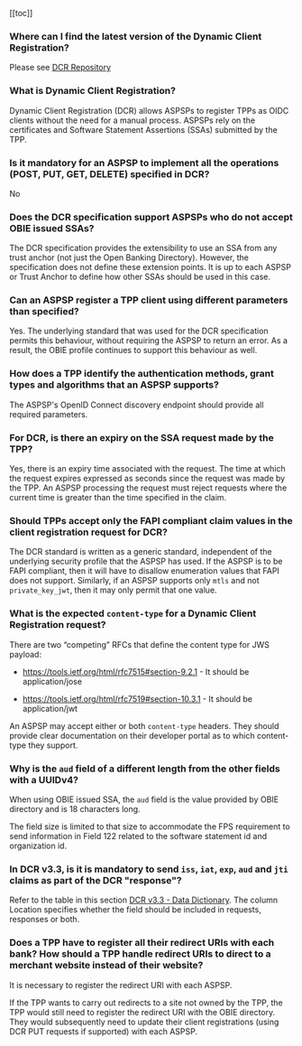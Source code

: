[[toc]]


### **Where can I find the latest version of the Dynamic Client Registration?**

Please see [DCR Repository](https://openbankinguk.github.io/dcr-docs-pub/)

### **What is Dynamic Client Registration?**

Dynamic Client Registration (DCR) allows ASPSPs to register TPPs as OIDC clients without the need for a manual process. ASPSPs rely on the certificates and Software Statement Assertions (SSAs) submitted by the TPP.

### **Is it mandatory for an ASPSP to implement all the operations (POST, PUT, GET, DELETE) specified in DCR?**

No

### **Does the DCR specification support ASPSPs who do not accept OBIE issued SSAs?**

The DCR specification provides the extensibility to use an SSA from any trust anchor (not just the Open Banking Directory). However, the specification does not define these extension points. It is up to each ASPSP or Trust Anchor to define how other SSAs should be used in this case.

### **Can an ASPSP register a TPP client using different parameters than specified?**

Yes. The underlying standard that was used for the DCR specification permits this behaviour, without requiring the ASPSP to return an error. As a result, the OBIE profile continues to support this behaviour as well.

### **How does a TPP identify the authentication methods, grant types and algorithms that an ASPSP supports?**

The ASPSP's OpenID Connect discovery endpoint should provide all required parameters.

### **For DCR, is there an expiry on the SSA request made by the TPP?**

Yes, there is an expiry time associated with the request. The time at which the request expires expressed as seconds since the request was made by the TPP. An ASPSP processing the request must reject requests where the current time is greater than the time specified in the claim.

### **Should TPPs accept only the FAPI compliant claim values in the client registration request for DCR?**

The DCR standard is written as a generic standard, independent of the underlying security profile that the ASPSP has used. If the ASPSP is to be FAPI compliant, then it will have to disallow enumeration values that FAPI does not support. Similarly, if an ASPSP supports only `mtls` and not `private_key_jwt`, then it may only permit that one value.

### **What is the expected `content-type` for a Dynamic Client Registration request?**

There are two “competing” RFCs that define the content type for JWS payload:

* https://tools.ietf.org/html/rfc7515#section-9.2.1 - It should be application/jose

* https://tools.ietf.org/html/rfc7519#section-10.3.1 - It should be application/jwt

An ASPSP may accept either or both `content-type` headers. They should provide clear documentation on their developer portal as to which content-type they support.

### **Why is the `aud` field of a different length from the other fields with a UUIDv4?**

When using OBIE issued SSA, the `aud` field is the value provided by OBIE directory and is 18 characters long.

The field size is limited to that size to accommodate the FPS requirement to send information in Field 122 related to the software statement id and organization id.

### **In DCR v3.3, is it is mandatory to send `iss`, `iat`, `exp`, `aud` and `jti` claims as part of the DCR "response"?**

Refer to the table in this section <a href="
https://openbankinguk.github.io/dcr-docs-pub/v3.3/dynamic-client-registration.html#data-dictionary
" class="external-link" rel="nofollow">DCR v3.3 - Data Dictionary</a>. The column Location specifies whether the field should be included in requests, responses or both. 

### **Does a TPP have to register all their redirect URIs with each bank? How should a TPP handle redirect URIs to direct to a merchant website instead of their website?** 

It is necessary to register the redirect URI with each ASPSP.

If the TPP wants to carry out redirects to a site not owned by the TPP, the TPP would still need to register the redirect URI with the OBIE directory. They would subsequently need to update their client registrations (using DCR PUT requests if supported) with each ASPSP.